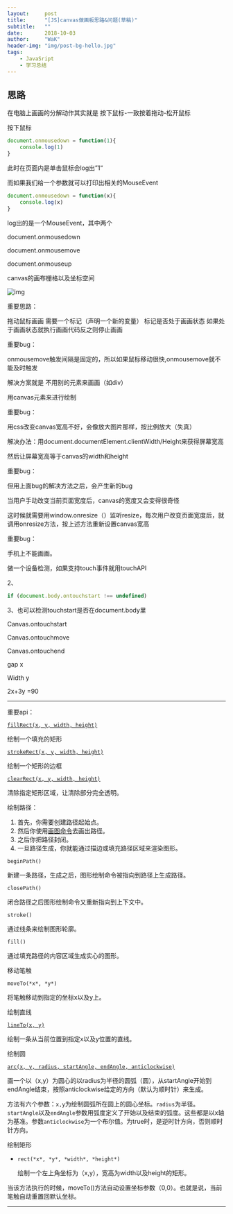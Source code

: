 ```yaml
---
layout:     post
title:      "[JS]canvas做画板思路&问题(草稿)"
subtitle:   ""
date:       2018-10-03
author:     "WaK"
header-img: "img/post-bg-hello.jpg"
tags:
    - JavaSript
    - 学习总结
---
```

## 思路

在电脑上画画的分解动作其实就是 按下鼠标-一致按着拖动-松开鼠标

按下鼠标

```javascript
document.onmousedown = function(1){
    console.log(1)
}
```

此时在页面内是单击鼠标会log出”1“

而如果我们给一个参数就可以打印出相关的MouseEvent

```javascript
document.onmousedown = function(x){
    console.log(x)
}
```

log出的是一个MouseEvent，其中两个





document.onmousedown

document.onmousemove

document.onmouseup

canvas的画布栅格以及坐标空间

![img](https://mdn.mozillademos.org/files/224/Canvas_default_grid.png)

重要思路：

拖动鼠标画画  需要一个标记（声明一个新的变量） 标记是否处于画画状态 如果处于画画状态就执行画画代码反之则停止画画

重要bug：

onmousemove触发间隔是固定的，所以如果鼠标移动很快,onmousemove就不能及时触发

解决方案就是 不用别的元素来画画（如div）

用canvas元素来进行绘制



重要bug：

用css改变canvas宽高不好，会像放大图片那样，按比例放大（失真）

解决办法：用document.documentElement.clientWidth/Height来获得屏幕宽高

然后让屏幕宽高等于canvas的width和height

重要bug：

但用上面bug的解决方法之后，会产生新的bug

当用户手动改变当前页面宽度后，canvas的宽度又会变得很奇怪



这时候就需要用window.onresize（）监听resize，每次用户改变页面宽度后，就调用onresize方法，按上述方法重新设置canvas宽高



重要bug：

手机上不能画画。

做一个设备检测，如果支持touch事件就用touchAPI

2、

```javascript
if (document.body.ontouchstart !== undefined)
```

3、也可以检测touchstart是否在document.body里



Canvas.ontouchstart

Canvas.ontouchmove

Canvas.ontouchend

gap x

Width y

2x+3y =90







-------------------------------------------------------------------------------------------------------------------------------

重要api：

[`fillRect(x, y, width, height)`](https://developer.mozilla.org/zh-CN/docs/Web/API/CanvasRenderingContext2D/fillRect)

绘制一个填充的矩形

[`strokeRect(x, y, width, height)`](https://developer.mozilla.org/zh-CN/docs/Web/API/CanvasRenderingContext2D/strokeRect)

绘制一个矩形的边框

[`clearRect(x, y, width, height)`](https://developer.mozilla.org/zh-CN/docs/Web/API/CanvasRenderingContext2D/clearRect)

清除指定矩形区域，让清除部分完全透明。



绘制路径：

1. 首先，你需要创建路径起始点。
2. 然后你使用[画图命令](https://developer.mozilla.org/en-US/docs/Web/API/CanvasRenderingContext2D#Paths)去画出路径。
3. 之后你把路径封闭。
4. 一旦路径生成，你就能通过描边或填充路径区域来渲染图形。



```
beginPath()
```

新建一条路径，生成之后，图形绘制命令被指向到路径上生成路径。

```
closePath()
```

闭合路径之后图形绘制命令又重新指向到上下文中。

```
stroke()
```

通过线条来绘制图形轮廓。

```
fill()
```

通过填充路径的内容区域生成实心的图形。



移动笔触

```
moveTo(*x*, *y*)
```

将笔触移动到指定的坐标x以及y上。



绘制直线

[`lineTo(x, y)`](https://developer.mozilla.org/zh-CN/docs/Web/API/CanvasRenderingContext2D/lineTo)

绘制一条从当前位置到指定x以及y位置的直线。



绘制圆

[`arc(x, y, radius, startAngle, endAngle, anticlockwise)`](https://developer.mozilla.org/zh-CN/docs/Web/API/CanvasRenderingContext2D/arc)

画一个以（x,y）为圆心的以radius为半径的圆弧（圆），从startAngle开始到endAngle结束，按照anticlockwise给定的方向（默认为顺时针）来生成。

方法有六个参数：`x,y`为绘制圆弧所在圆上的圆心坐标。`radius`为半径。`startAngle`以及`endAngle`参数用弧度定义了开始以及结束的弧度。这些都是以x轴为基准。参数`anticlockwise`为一个布尔值。为true时，是逆时针方向，否则顺时针方向。



绘制矩形

- `rect(*x*, *y*, *width*, *height*)`

  绘制一个左上角坐标为（x,y），宽高为width以及height的矩形。

当该方法执行的时候，moveTo()方法自动设置坐标参数（0,0）。也就是说，当前笔触自动重置回默认坐标。

------------------------------------------------------------------------------------------------------------------------------------------------------



